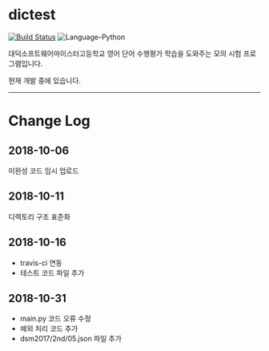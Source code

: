 # dictest

[![Build Status](https://travis-ci.com/dsm-helper/dictest.svg?branch=master)](https://travis-ci.com/dsm-helper/dictest)
![Language-Python](https://img.shields.io/badge/language-python-blue.svg)

대덕소프트웨어마이스터고등학교 영어 단어 수행평가 학습을 도와주는 모의 시험 프로그램입니다.

현재 개발 중에 있습니다.

***
# Change Log

## 2018-10-06

미완성 코드 임시 업로드

## 2018-10-11

디렉토리 구조 표준화

## 2018-10-16

* travis-ci 연동
* 테스트 코드 파일 추가

## 2018-10-31

* main.py 코드 오류 수정
* 예외 처리 코드 추가
* dsm2017/2nd/05.json 파일 추가
